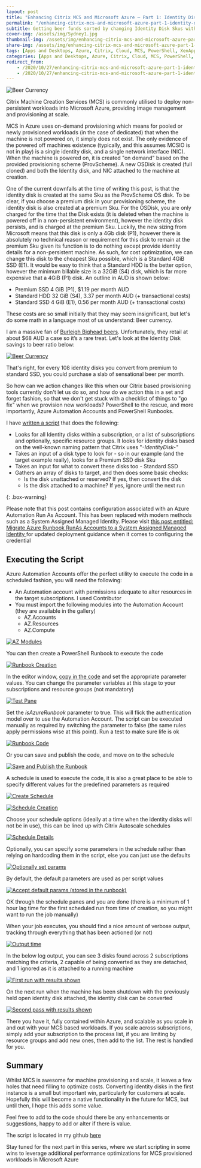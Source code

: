 ```yaml
---
layout: post
title: "Enhancing Citrix MCS and Microsoft Azure – Part 1: Identity Disk Cost Optimization"
permalink: "/enhancing-citrix-mcs-and-microsoft-azure-part-1-identity-disk-cost-optimization/"
subtitle: Getting beer funds sorted by changing Identity Disk Skus with MCS workloads in Azure
cover-img: /assets/img/Sydney1.jpg
thumbnail-img: /assets/img/enhancing-citrix-mcs-and-microsoft-azure-part-1-identity-disk-cost-optimization/BeerCurrency.png
share-img: /assets/img/enhancing-citrix-mcs-and-microsoft-azure-part-1-identity-disk-cost-optimization/BeerCurrency.png
tags: [Apps and Desktops, Azure, Citrix, Cloud, MCS, PowerShell, XenApp]
categories: [Apps and Desktops, Azure, Citrix, Cloud, MCS, PowerShell, XenApp]
redirect_from: 
    - /2020/10/27/enhancing-citrix-mcs-and-microsoft-azure-part-1-identity-disk-cost-optimization
    - /2020/10/27/enhancing-citrix-mcs-and-microsoft-azure-part-1-identity-disk-cost-optimization/
---
```


![Beer Currency]({{site.baseurl}}/assets/img/enhancing-citrix-mcs-and-microsoft-azure-part-1-identity-disk-cost-optimization/BeerCurrency.png)

Citrix Machine Creation Services (MCS) is commonly utilised to deploy non-persistent workloads into Microsoft Azure, providing image management and provisioning at scale.

MCS in Azure uses on-demand provisioning which means for pooled or newly provisioned workloads (in the case of dedicated) that when the machine is not powered on, it simply does not exist. The only evidence of the powered off machines existence (typically, and this assumes MCSIO is not in play) is a single identity disk, and a single network interface (NIC). When the machine is powered on, it is created "on demand" based on the provided provisioning scheme (ProvScheme). A new OSDisk is created (full cloned) and both the Identity disk, and NIC attached to the machine at creation.

One of the current downfalls at the time of writing this post, is that the identity disk is created at the same Sku as the ProvScheme OS disk. To be clear, if you choose a premium disk in your provisioning scheme, the identity disk is also created at a premium Sku. For the OSDisk, you are only charged for the time that the Disk exists (it is deleted when the machine is powered off in a non-persistent environment), however the identity disk persists, and is charged at the premium Sku. Luckily, the new sizing from Microsoft means that this disk is only a 4Gb disk (P1), however there is absolutely no technical reason or requirement for this disk to remain at the premium Sku given its function is to do nothing except provide identity details for a non-persistent machine. As such, for cost optimization, we can change this disk to the cheapest Sku possible, which is a Standard 4GiB SSD (E1). It would be easy to think that a Standard HDD is the better option, however the minimum billable size is a 32GiB (S4) disk, which is far more expensive that a 4GiB (P1) disk. An outline in AUD is shown below:

*  Premium SSD 4 GiB (P1), $1.19 per month AUD
*  Standard HDD 32 GiB (S4), 3.37 per month AUD (+ transactional costs)
*  Standard SSD 4 GiB (E1), 0.56 per month AUD (+ transactional costs)

These costs are so small initially that they may seem insignificant, but let's do some math in a language most of us understand: Beer currency.

I am a massive fan of [Burleigh Bighead beers](https://www.burleighbrewing.com.au/beer/#1599972778104-8bac8624-b8ce). Unfortunately, they retail at about $68 AUD a case so it’s a rare treat. Let's look at the Identity Disk savings to beer ratio below:

[![Beer Currency]({{site.baseurl}}/assets/img/enhancing-citrix-mcs-and-microsoft-azure-part-1-identity-disk-cost-optimization/BeerCurrency.png)]({{site.baseurl}}/assets/img/citrix-mcs-and-azure-ephemeral-disks/BeerCurrency.png)

That's right, for every 108 identity disks you convert from premium to standard SSD, you could purchase a slab of sensational beer per month.

So how can we action changes like this when our Citrix based provisioning tools currently don't let us do so, and how do we action this in a set and forget fashion, so that we don't get stuck with a checklist of things to "go fix" when we provision new workloads? PowerShell to the rescue, and more importantly, Azure Automation Accounts and PowerShell Runbooks.

I have [written a script](https://github.com/JamesKindon/Citrix/blob/master/Azure/ConvertIdentityDisks.ps1) that does the following:

*  Looks for all Identity disks within a subscription, or a list of subscriptions and optionally, specific resource groups. It looks for identity disks based on the well-known naming pattern that Citrix uses "_*-IdentityDisk-*"_
*  Takes an input of a disk type to look for - so in our example (and the target example really), looks for a Premium SSD disk Sku
*  Takes an input for what to convert these disks too - Standard SSD
*  Gathers an array of disks to target, and then does some basic checks:
    *  Is the disk unattached or reserved? If yes, then convert the disk
    *  Is the disk attached to a machine? If yes, ignore until the next run

{: .box-warning}

Please note that this post contains configuration associated with an Azure Automation Run As Account. This has been replaced with modern methods such as a System Assigned Managed Identity. Please visit [this post entitled: Migrate Azure Runbook RunAs Accounts to a System Assigned Managed Identity ](https://jkindon.com/migrate-azure-runbook-runas-to-system-assigned-managed-identity) for updated deployment guidance when it comes to configuring the credential

## Executing the Script

Azure Automation Accounts offer the perfect utility to execute the code in a scheduled fashion, you will need the following:

*  An Automation account with permissions adequate to alter resources in the target subscriptions. I used Contributor
*  You must import the following modules into the Automation Account (they are available in the gallery)
    *  AZ.Accounts
    *  AZ.Resources
    *  AZ.Compute

[![AZ Modules]({{site.baseurl}}/assets/img/enhancing-citrix-mcs-and-microsoft-azure-part-1-identity-disk-cost-optimization/AZModules.png)]({{site.baseurl}}/assets/img/enhancing-citrix-mcs-and-microsoft-azure-part-1-identity-disk-cost-optimization/AZModules.png)

You can then create a PowerShell Runbook to execute the code

[![Runbook Creation]({{site.baseurl}}/assets/img/enhancing-citrix-mcs-and-microsoft-azure-part-1-identity-disk-cost-optimization/CreateRunbook.png)]({{site.baseurl}}/assets/img/enhancing-citrix-mcs-and-microsoft-azure-part-1-identity-disk-cost-optimization/CreateRunbook.png)

In the editor window, [copy in the code](https://github.com/JamesKindon/Citrix/blob/master/Azure/ConvertIdentityDisks.ps1) and set the appropriate parameter values. You can change the parameter variables at this stage to your subscriptions and resource groups (not mandatory)

[![Test Pane]({{site.baseurl}}/assets/img/enhancing-citrix-mcs-and-microsoft-azure-part-1-identity-disk-cost-optimization/RunbookCode.png)]({{site.baseurl}}/assets/img/enhancing-citrix-mcs-and-microsoft-azure-part-1-identity-disk-cost-optimization/RunbookCode.png)

Set the _isAzureRunbook_ parameter to true. This will flick the authentication model over to use the Automation Account. The script can be executed manually as required by switching the parameter to false (the same rules apply permissions wise at this point). Run a test to make sure life is ok

[![Runbook Code]({{site.baseurl}}/assets/img/enhancing-citrix-mcs-and-microsoft-azure-part-1-identity-disk-cost-optimization/TestPane.png)]({{site.baseurl}}/assets/img/enhancing-citrix-mcs-and-microsoft-azure-part-1-identity-disk-cost-optimization/TestPane.png)

Or you can save and publish the code, and move on to the schedule

[![Save and Publish the Runbook]({{site.baseurl}}/assets/img/enhancing-citrix-mcs-and-microsoft-azure-part-1-identity-disk-cost-optimization/PublishRunbook.png)]({{site.baseurl}}/assets/img/enhancing-citrix-mcs-and-microsoft-azure-part-1-identity-disk-cost-optimization/PublishRunbook.png)

A schedule is used to execute the code, it is also a great place to be able to specify different values for the predefined parameters as required

[![Create Schedule]({{site.baseurl}}/assets/img/enhancing-citrix-mcs-and-microsoft-azure-part-1-identity-disk-cost-optimization/CreateSchedule1.png)]({{site.baseurl}}/assets/img/enhancing-citrix-mcs-and-microsoft-azure-part-1-identity-disk-cost-optimization/CreateSchedule1.png)

[![Schedule Creation]({{site.baseurl}}/assets/img/enhancing-citrix-mcs-and-microsoft-azure-part-1-identity-disk-cost-optimization/CreateSchedule2.png)]({{site.baseurl}}/assets/img/enhancing-citrix-mcs-and-microsoft-azure-part-1-identity-disk-cost-optimization/CreateSchedule2.png)

Choose your schedule options (ideally at a time when the identity disks will not be in use), this can be lined up with Citrix Autoscale schedules

[![Schedule Details]({{site.baseurl}}/assets/img/enhancing-citrix-mcs-and-microsoft-azure-part-1-identity-disk-cost-optimization/ScheduleOptions.png)]({{site.baseurl}}/assets/img/enhancing-citrix-mcs-and-microsoft-azure-part-1-identity-disk-cost-optimization/ScheduleOptions.png)

Optionally, you can specify some parameters in the schedule rather than relying on hardcoding them in the script, else you can just use the defaults

[![Optionally set params]({{site.baseurl}}/assets/img/enhancing-citrix-mcs-and-microsoft-azure-part-1-identity-disk-cost-optimization/ScheduleParams.png)]({{site.baseurl}}/assets/img/enhancing-citrix-mcs-and-microsoft-azure-part-1-identity-disk-cost-optimization/ScheduleParams.png)

By default, the default parameters are used as per script values

[![Accept default params (stored in the runbook)]({{site.baseurl}}/assets/img/enhancing-citrix-mcs-and-microsoft-azure-part-1-identity-disk-cost-optimization/ScheduleParamsDefault.png)]({{site.baseurl}}/assets/img/enhancing-citrix-mcs-and-microsoft-azure-part-1-identity-disk-cost-optimization/ScheduleParamsDefault.png)

OK through the schedule panes and you are done (there is a minimum of 1 hour lag time for the first scheduled run from time of creation, so you might want to run the job manually)

When your job executes, you should find a nice amount of verbose output, tracking through everything that has been actioned (or not)

[![Output time]({{site.baseurl}}/assets/img/enhancing-citrix-mcs-and-microsoft-azure-part-1-identity-disk-cost-optimization/Output1.png)]({{site.baseurl}}/assets/img/enhancing-citrix-mcs-and-microsoft-azure-part-1-identity-disk-cost-optimization/Output1.png)

In the below log output, you can see 3 disks found across 2 subscriptions matching the criteria, 2 capable of being converted as they are detached, and 1 ignored as it is attached to a running machine

[![First run with results shown]({{site.baseurl}}/assets/img/enhancing-citrix-mcs-and-microsoft-azure-part-1-identity-disk-cost-optimization/Image1.png)]({{site.baseurl}}/assets/img/enhancing-citrix-mcs-and-microsoft-azure-part-1-identity-disk-cost-optimization/Image1.png)

On the next run when the machine has been shutdown with the previously held open identity disk attached, the identity disk can be converted

[![Second pass with results shown]({{site.baseurl}}/assets/img/enhancing-citrix-mcs-and-microsoft-azure-part-1-identity-disk-cost-optimization/Image2.png)]({{site.baseurl}}/assets/img/enhancing-citrix-mcs-and-microsoft-azure-part-1-identity-disk-cost-optimization/Image2.png)

There you have it, fully contained within Azure, and scalable as you scale in and out with your MCS based workloads. If you scale across subscriptions, simply add your subscription to the process list, if you are limiting by resource groups and add new ones, then add to the list. The rest is handled for you.

## Summary

Whilst MCS is awesome for machine provisioning and scale, it leaves a few holes that need filling to optimize costs. Converting identity disks in the first instance is a small but important win, particularly for customers at scale. Hopefully this will become a native functionality in the future for MCS, but until then, I hope this adds some value.

Feel free to add to the code should there be any enhancements or suggestions, happy to add or alter if there is value.

The script is located in my github [here](https://github.com/JamesKindon/Citrix/blob/master/Azure/ConvertIdentityDisks.ps1)

Stay tuned for the next part in this series, where we start scripting in some wins to leverage additional performance optimizations for MCS provisioned workloads in Microsoft Azure